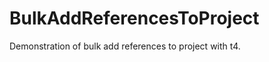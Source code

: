 BulkAddReferencesToProject
==========================

Demonstration of bulk add references to project with t4.
